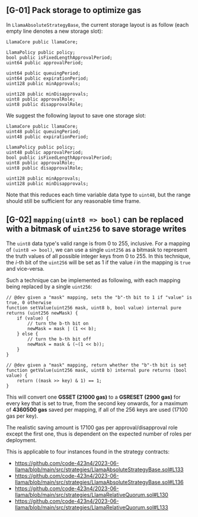 ## [G-01] Pack storage to optimize gas

In `LlamaAbsoluteStrategyBase`, the current storage layout is as follow (each empty line denotes a new storage slot):

```solidity
LlamaCore public llamaCore;

LlamaPolicy public policy;
bool public isFixedLengthApprovalPeriod;
uint64 public approvalPeriod;

uint64 public queuingPeriod;
uint64 public expirationPeriod;
uint128 public minApprovals;

uint128 public minDisapprovals;
uint8 public approvalRole;
uint8 public disapprovalRole;
```

We suggest the following layout to save one storage slot:

```solidity
LlamaCore public llamaCore;
uint48 public queuingPeriod;
uint48 public expirationPeriod;

LlamaPolicy public policy;
uint48 public approvalPeriod;
bool public isFixedLengthApprovalPeriod;
uint8 public approvalRole;
uint8 public disapprovalRole;

uint128 public minApprovals;
uint128 public minDisapprovals;
```

Note that this reduces each time variable data type to `uint48`, but the range should still be sufficient for any reasonable time frame.

## [G-02] `mapping(uint8 => bool)` can be replaced with a bitmask of `uint256` to save storage writes

The `uint8` data type's valid range is from 0 to 255, inclusive. For a mapping of `(uint8 => bool)`, we can use a single `uint256` as a bitmask to represent the truth values of all possible integer keys from 0 to 255. In this technique, the $i$-th bit of the `uint256` will be set as 1 if the value $i$ in the mapping is `true` and vice-versa.

Such a technique can be implemented as following, with each mapping being replaced by a single `uint256`:

```solidity
// @dev given a "mask" mapping, sets the "b"-th bit to 1 if "value" is true, 0 otherwise
function setValue(uint256 mask, uint8 b, bool value) internal pure returns (uint256 newMask) {
    if (value) {
        // turn the b-th bit on
        newMask = mask | (1 << b);
    } else {
        // turn the b-th bit off
        newMask = mask & (~(1 << b));
    }
}

// @dev given a "mask" mapping, return whether the "b"-th bit is set 
function getValue(uint256 mask, uint8 b) internal pure returns (bool value) {
    return ((mask >> key) & 1) == 1;
}
```

This will convert one **GSSET (21000 gas)** to a **GSRESET (2900 gas)** for every key that is set to true, from the second key onwards, for a maximum of **4360500 gas** saved per mapping, if all of the 256 keys are used (17100 gas per key). 

The realistic saving amount is 17100 gas per approval/disapproval role except the first one, thus is dependent on the expected number of roles per deployment.

This is applicable to four instances found in the strategy contracts:

- https://github.com/code-423n4/2023-06-llama/blob/main/src/strategies/LlamaAbsoluteStrategyBase.sol#L133
- https://github.com/code-423n4/2023-06-llama/blob/main/src/strategies/LlamaAbsoluteStrategyBase.sol#L136
- https://github.com/code-423n4/2023-06-llama/blob/main/src/strategies/LlamaRelativeQuorum.sol#L130
- https://github.com/code-423n4/2023-06-llama/blob/main/src/strategies/LlamaRelativeQuorum.sol#L133

